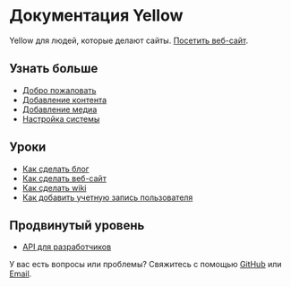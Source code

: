 Документация Yellow
====================
Yellow для людей, которые делают сайты. [Посетить веб-сайт](http://datenstrom.se/yellow).

Узнать больше
-------------------
* [Добро пожаловать](welcome.md)
* [Добавление контента](content.md)
* [Добавление медиа](media.md)
* [Настройка системы](system.md)

Уроки
---------
* [Как сделать блог](https://github.com/markseu/yellowcms/wiki/How%20to%20make%20a%20blog)
* [Как сделать веб-сайт](https://github.com/markseu/yellowcms/wiki/How%20to%20make%20a%20website)
* [Как сделать wiki](https://github.com/markseu/yellowcms/wiki/How%20to%20make%20a%20wiki)
* [Как добавить учетную запись пользователя](https://github.com/markseu/yellowcms/wiki/User%20account%20configuration)

Продвинутый уровень
--------
* [API для разработчиков](api.md)

У вас есть вопросы или проблемы? Свяжитесь с помощью [GitHub](https://github.com/markseu/yellowcms/issues) или [Email](http://datenstrom.se/contact/).